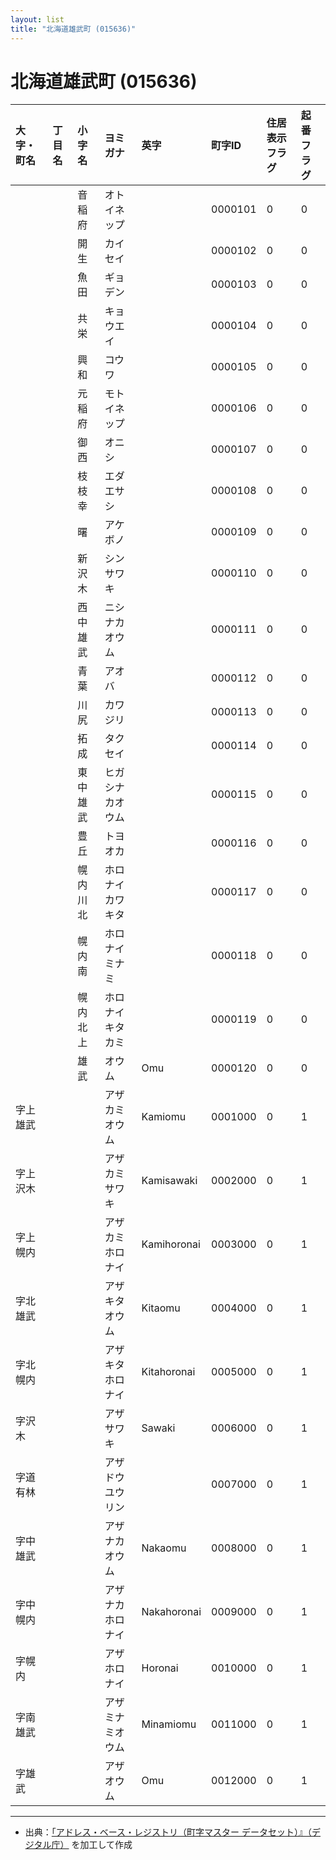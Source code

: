 ```yaml
---
layout: list
title: "北海道雄武町 (015636)"
---
```


# 北海道雄武町 (015636)

| 大字・町名 | 丁目名 | 小字名 | ヨミガナ | 英字 | 町字ID | 住居表示フラグ | 起番フラグ |
|:---|:---|:---|:---|:---|:---|:---|:---|
|  |  | 音稲府 |   オトイネップ |  | 0000101 | 0 | 0 |
|  |  | 開生 |   カイセイ |  | 0000102 | 0 | 0 |
|  |  | 魚田 |   ギョデン |  | 0000103 | 0 | 0 |
|  |  | 共栄 |   キョウエイ |  | 0000104 | 0 | 0 |
|  |  | 興和 |   コウワ |  | 0000105 | 0 | 0 |
|  |  | 元稲府 |   モトイネップ |  | 0000106 | 0 | 0 |
|  |  | 御西 |   オニシ |  | 0000107 | 0 | 0 |
|  |  | 枝枝幸 |   エダエサシ |  | 0000108 | 0 | 0 |
|  |  | 曙 |   アケボノ |  | 0000109 | 0 | 0 |
|  |  | 新沢木 |   シンサワキ |  | 0000110 | 0 | 0 |
|  |  | 西中雄武 |   ニシナカオウム |  | 0000111 | 0 | 0 |
|  |  | 青葉 |   アオバ |  | 0000112 | 0 | 0 |
|  |  | 川尻 |   カワジリ |  | 0000113 | 0 | 0 |
|  |  | 拓成 |   タクセイ |  | 0000114 | 0 | 0 |
|  |  | 東中雄武 |   ヒガシナカオウム |  | 0000115 | 0 | 0 |
|  |  | 豊丘 |   トヨオカ |  | 0000116 | 0 | 0 |
|  |  | 幌内川北 |   ホロナイカワキタ |  | 0000117 | 0 | 0 |
|  |  | 幌内南 |   ホロナイミナミ |  | 0000118 | 0 | 0 |
|  |  | 幌内北上 |   ホロナイキタカミ |  | 0000119 | 0 | 0 |
|  |  | 雄武 |   オウム | Omu | 0000120 | 0 | 0 |
| 字上雄武 |  |  | アザカミオウム   | Kamiomu | 0001000 | 0 | 1 |
| 字上沢木 |  |  | アザカミサワキ   | Kamisawaki | 0002000 | 0 | 1 |
| 字上幌内 |  |  | アザカミホロナイ   | Kamihoronai | 0003000 | 0 | 1 |
| 字北雄武 |  |  | アザキタオウム   | Kitaomu | 0004000 | 0 | 1 |
| 字北幌内 |  |  | アザキタホロナイ   | Kitahoronai | 0005000 | 0 | 1 |
| 字沢木 |  |  | アザサワキ   | Sawaki | 0006000 | 0 | 1 |
| 字道有林 |  |  | アザドウユウリン   |  | 0007000 | 0 | 1 |
| 字中雄武 |  |  | アザナカオウム   | Nakaomu | 0008000 | 0 | 1 |
| 字中幌内 |  |  | アザナカホロナイ   | Nakahoronai | 0009000 | 0 | 1 |
| 字幌内 |  |  | アザホロナイ   | Horonai | 0010000 | 0 | 1 |
| 字南雄武 |  |  | アザミナミオウム   | Minamiomu | 0011000 | 0 | 1 |
| 字雄武 |  |  | アザオウム   | Omu | 0012000 | 0 | 1 |

---

- 出典：[「アドレス・ベース・レジストリ（町字マスター データセット）』（デジタル庁）](https://www.digital.go.jp/policies/base_registry_address/) を加工して作成